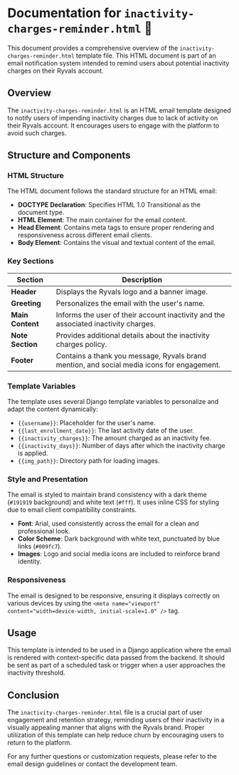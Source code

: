 # Documentation for `inactivity-charges-reminder.html` 📄

This document provides a comprehensive overview of the `inactivity-charges-reminder.html` template file. This HTML document is part of an email notification system intended to remind users about potential inactivity charges on their Ryvals account.

## Overview

The `inactivity-charges-reminder.html` is an HTML email template designed to notify users of impending inactivity charges due to lack of activity on their Ryvals account. It encourages users to engage with the platform to avoid such charges.

## Structure and Components

### HTML Structure

The HTML document follows the standard structure for an HTML email:

- **DOCTYPE Declaration**: Specifies HTML 1.0 Transitional as the document type.
- **HTML Element**: The main container for the email content.
- **Head Element**: Contains meta tags to ensure proper rendering and responsiveness across different email clients.
- **Body Element**: Contains the visual and textual content of the email.

### Key Sections

| Section           | Description                                                                                                               |
|-------------------|---------------------------------------------------------------------------------------------------------------------------|
| **Header**        | Displays the Ryvals logo and a banner image.                                                                              |
| **Greeting**      | Personalizes the email with the user's name.                                                                              |
| **Main Content**  | Informs the user of their account inactivity and the associated inactivity charges.                                       |
| **Note Section**  | Provides additional details about the inactivity charges policy.                                                          |
| **Footer**        | Contains a thank you message, Ryvals brand mention, and social media icons for engagement.                                |

### Template Variables

The template uses several Django template variables to personalize and adapt the content dynamically:

- `{{username}}`: Placeholder for the user's name.
- `{{last_enrollment_date}}`: The last activity date of the user.
- `{{inactivity_charges}}`: The amount charged as an inactivity fee.
- `{{inactivity_days}}`: Number of days after which the inactivity charge is applied.
- `{{img_path}}`: Directory path for loading images.

### Style and Presentation

The email is styled to maintain brand consistency with a dark theme (`#191919` background) and white text (`#fff`). It uses inline CSS for styling due to email client compatibility constraints.

- **Font**: Arial, used consistently across the email for a clean and professional look.
- **Color Scheme**: Dark background with white text, punctuated by blue links (`#009fc7`).
- **Images**: Logo and social media icons are included to reinforce brand identity.

### Responsiveness

The email is designed to be responsive, ensuring it displays correctly on various devices by using the `<meta name="viewport" content="width=device-width, initial-scale=1.0" />` tag.

## Usage

This template is intended to be used in a Django application where the email is rendered with context-specific data passed from the backend. It should be sent as part of a scheduled task or trigger when a user approaches the inactivity threshold.

## Conclusion

The `inactivity-charges-reminder.html` file is a crucial part of user engagement and retention strategy, reminding users of their inactivity in a visually appealing manner that aligns with the Ryvals brand. Proper utilization of this template can help reduce churn by encouraging users to return to the platform.

For any further questions or customization requests, please refer to the email design guidelines or contact the development team.